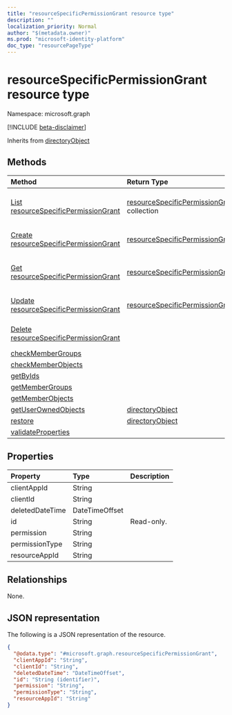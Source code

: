 ```yaml
---
title: "resourceSpecificPermissionGrant resource type"
description: ""
localization_priority: Normal
author: "$(metadata.owner)"
ms.prod: "microsoft-identity-platform"
doc_type: "resourcePageType"
---
```


# resourceSpecificPermissionGrant resource type

Namespace: microsoft.graph

[!INCLUDE [beta-disclaimer](../../includes/beta-disclaimer.md)]

Inherits from [directoryObject](directoryobject.md)

## Methods

| Method                                                                                     | Return Type                                                                      | Description                                                                    |
| :----------------------------------------------------------------------------------------- | :------------------------------------------------------------------------------- | :----------------------------------------------------------------------------- |
| [List resourceSpecificPermissionGrant](../api/resourcespecificpermissiongrant-list.md)     | [resourceSpecificPermissionGrant](resourceSpecificPermissionGrant.md) collection | List properties and relationships of a resourceSpecificPermissionGrant object. |
| [Create resourceSpecificPermissionGrant](../api/resourcespecificpermissiongrant-create.md) | [resourceSpecificPermissionGrant](resourceSpecificPermissionGrant.md)            | Create a new resourceSpecificPermissionGrant object.                           |
| [Get resourceSpecificPermissionGrant](../api/resourcespecificpermissiongrant-get.md)       | [resourceSpecificPermissionGrant](resourceSpecificPermissionGrant.md)            | Read properties and relationships of a resourceSpecificPermissionGrant object. |
| [Update resourceSpecificPermissionGrant](../api/resourcespecificpermissiongrant-update.md) | [resourceSpecificPermissionGrant](resourceSpecificPermissionGrant.md)            | Update the properties of a resourceSpecificPermissionGrant object.             |
| [Delete resourceSpecificPermissionGrant](../api/resourcespecificpermissiongrant-delete.md) |                                                                                  | Delete a resourceSpecificPermissionGrant object.                               |
| [checkMemberGroups](../api/resourcespecificpermissiongrant-checkMemberGroups.md)           |                                                                                  |                                                                                |
| [checkMemberObjects](../api/resourcespecificpermissiongrant-checkMemberObjects.md)         |                                                                                  |                                                                                |
| [getByIds](../api/resourcespecificpermissiongrant-getByIds.md)                             |                                                                                  |                                                                                |
| [getMemberGroups](../api/resourcespecificpermissiongrant-getMemberGroups.md)               |                                                                                  |                                                                                |
| [getMemberObjects](../api/resourcespecificpermissiongrant-getMemberObjects.md)             |                                                                                  |                                                                                |
| [getUserOwnedObjects](../api/resourcespecificpermissiongrant-getUserOwnedObjects.md)       | [directoryObject](../resources/-directoryobject.md)                              |                                                                                |
| [restore](../api/resourcespecificpermissiongrant-restore.md)                               | [directoryObject](../resources/-directoryobject.md)                              |                                                                                |
| [validateProperties](../api/resourcespecificpermissiongrant-validateProperties.md)         |                                                                                  |                                                                                |

## Properties

| Property        | Type           | Description |
| :-------------- | :------------- | :---------- |
| clientAppId     | String         |             |
| clientId        | String         |             |
| deletedDateTime | DateTimeOffset |             |
| id              | String         | Read-only.  |
| permission      | String         |             |
| permissionType  | String         |             |
| resourceAppId   | String         |             |

## Relationships

None.

## JSON representation

The following is a JSON representation of the resource.

<!-- {
  "blockType": "resource",
  "keyProperty": "id",
  "@odata.type": "microsoft.graph.resourceSpecificPermissionGrant",
  "baseType": "microsoft.graph.directoryObject",
  "openType": False
}
-->

```json
{
  "@odata.type": "#microsoft.graph.resourceSpecificPermissionGrant",
  "clientAppId": "String",
  "clientId": "String",
  "deletedDateTime": "DateTimeOffset",
  "id": "String (identifier)",
  "permission": "String",
  "permissionType": "String",
  "resourceAppId": "String"
}
```
